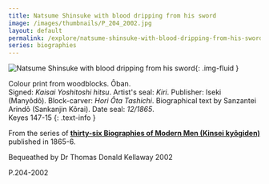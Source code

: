 ```yaml
---
title: Natsume Shinsuke with blood dripping from his sword
image: /images/thumbnails/P_204_2002.jpg
layout: default
permalink: /explore/natsume-shinsuke-with-blood-dripping-from-his-sword
series: biographies
---
```

![Natsume Shinsuke with blood dripping from his sword]({{site.baseurl}}/images/P_204_2002.jpg){: .img-fluid }

Colour print from woodblocks.
&Ocirc;ban.  
Signed: _Kaisai Yoshitoshi hitsu_.
Artist's seal: _Kiri_.
Publisher: Iseki (Many&ocirc;d&ocirc;).
Block-carver: _Hori &Ocirc;ta Tashichi_.
Biographical text by Sanzantei Arind&ocirc; (Sankanjin K&ocirc;rai).
Date seal: _12/1865_.  
Keyes 147-15
{: .text-info }

From the series of **[thirty-six Biographies of Modern Men (Kinsei kyôgiden)]({{site.baseurl}}/series/biographies-of-modern-men)**
published in 1865-6.

Bequeathed by Dr Thomas Donald Kellaway 2002

P.204-2002
